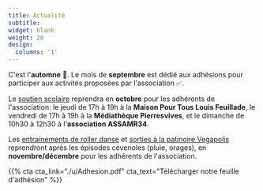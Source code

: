 ```yaml
---
title: Actualité
subtitle:
widget: blank
weight: 20
design:
  columns: '1'
---
```


C'est l'<b>automne</b> 🍂. Le mois de <b>septembre</b> est dédié aux adhésions pour participer aux activités proposées par l'association ✅. 

Le [soutien scolaire](https://www.mathsetmaryam.fr/asso/soutien-scolaire-montpellier/) reprendra en <b>octobre</b> pour les adhérents de l'association: le jeudi de 17h à 19h à la <b>Maison Pour Tous Louis Feuillade</b>, le vendredi de 17h à 19h à la <b>Médiathèque Pierresvives</b>, et le dimanche de 10h30 à 12h30 à l'<b>association ASSAMR34</b>.

Les [entrainements de roller danse](https://www.mathsetmaryam.fr/c/roller/) et [sorties à la patinoire Vegapolis](https://www.vegapolis.fr/pistes-2/) reprendront après les épisodes cévenoles (pluie, orages), en <b>novembre/décembre</b> pour les adhérents de l'association.

{{% cta cta_link="./u/Adhesion.pdf" cta_text="Télécharger notre feuille d'adhésion" %}}